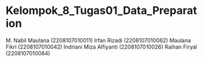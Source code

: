 # Kelompok_8_Tugas01_Data_Preparation

M. Nabil Maulana 		      (2208107010011)
Irfan Rizadi 			        (2208107010062)
Maulana Fikri			        (2208107010042)
Indriani Miza Alfiyanti 	(2208107010026)
Raihan Firyal			        (2208107010084) 
